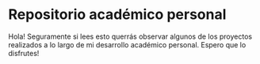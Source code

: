 # Repositorio académico personal
Hola! Seguramente si lees esto querrás observar algunos de los proyectos realizados a lo largo de mi desarrollo académico personal.
Espero que lo disfrutes!
